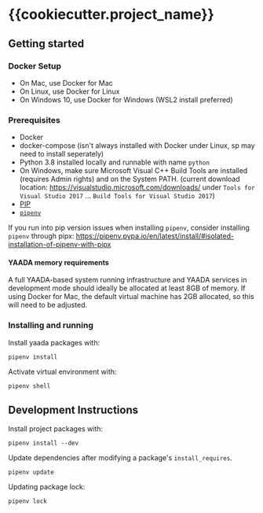 # {{cookiecutter.project_name}}

## Getting started

### Docker Setup

* On Mac, use Docker for Mac
* On Linux, use Docker for Linux
* On Windows 10, use Docker for Windows (WSL2 install preferred)

### Prerequisites
* Docker
* docker-compose (isn't always installed with Docker under Linux, sp may need to install seperately)
* Python 3.8 installed locally and runnable with name `python`
* On Windows, make sure Microsoft Visual C++ Build Tools are installed (requires Admin rights) and on the System PATH. (current download location: https://visualstudio.microsoft.com/downloads/ under `Tools for Visual Studio 2017` ... `Build Tools for Visual Studio 2017`)
* [PIP](https://pip.pypa.io/en/stable/)
* [`pipenv`](https://pipenv.pypa.io/en/latest/)

If you run into pip version issues when installing `pipenv`, consider installing `pipenv` through pipx: https://pipenv.pypa.io/en/latest/install/#isolated-installation-of-pipenv-with-pipx

#### YAADA memory requirements

A full YAADA-based system running infrastructure and YAADA services in development mode should ideally be allocated at least 8GB of memory. If using Docker for Mac, the default virtual machine has 2GB allocated, so this will need to be adjusted.

### Installing and running

Install yaada packages with:

```
pipenv install
```

Activate virtual environment with:

```
pipenv shell
```

## Development Instructions

Install project packages with:

```
pipenv install --dev
```

Update dependencies after modifying a package's `install_requires`.

```
pipenv update
```

Updating package lock:

```
pipenv lock
```
